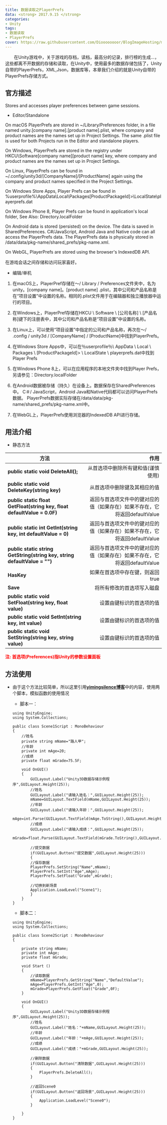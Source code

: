 ```yaml
---
title: 数据读取之PlayerPrefs
data: <strong> 2017.9.15 </strong>
categories:
- Unity
tags: 
- 数据读取
- PlayerPrefs
cover: https://raw.githubusercontent.com/Dioooooooor/BlogImageHosting/master/image/UnityBlackLarge.png
---
```

<p style="text-indent:2em">在Unity游戏中，关于游戏的存档，读档，最高分的记录，排行榜的生成...，这些都离不开数据的存储和读取，在Unity中，使用最多的数据存储包括了，Unity自带的PlayerPrefs，XML,Json，数据库等，本章我们介绍的就是Unity自带的PlayerPrefs存储方式。</p>

<!-- more -->

## 官方描述

Stores and accesses player preferences between game sessions.

* Editor/Standalone 

On macOS PlayerPrefs are stored in ~/Library/Preferences folder, in a file named unity.[company name].[product name].plist, where company and product names are the names set up in Project Settings. The same .plist file is used for both Projects run in the Editor and standalone players.

On Windows, PlayerPrefs are stored in the registry under HKCU\Software\[company name]\[product name] key, where company and product names are the names set up in Project Settings.

On Linux, PlayerPrefs can be found in ~/.config/unity3d/[CompanyName]/[ProductName] again using the company and product names specified in the Project Settings.

On Windows Store Apps, Player Prefs can be found in %userprofile%\AppData\Local\Packages\[ProductPackageId]>\LocalState\playerprefs.dat

On Windows Phone 8, Player Prefs can be found in application's local folder, See Also: Directory.localFolder

On Android data is stored (persisted) on the device. The data is saved in SharedPreferences. C#/JavaScript, Android Java and Native code can all access the PlayerPrefs data. The PlayerPrefs data is physically stored in /data/data/pkg-name/shared_prefs/pkg-name.xml.

On WebGL, PlayerPrefs are stored using the browser's IndexedDB API.

在游戏会话之间存储和访问玩家喜好。

* 编辑/单机

1. 在macOS上，PlayerPref存储在〜/ Library / Preferences文件夹中，名为unity。[company name]。[product name] .plist，其中公司和产品名称是在“项目设置”中设置的名称。相同的.plist文件用于在编辑器和独立播放器中运行的项目。

2. 在Windows上，PlayerPref存储在HKCU \ Software \ [公司名称] \ [产品名称]键下的注册表中，其中公司和产品名称是“项目设置”中设置的名称。

3. 在Linux上，可以使用“项目设置”中指定的公司和产品名称，再次在〜/ .config / unity3d / [CompanyName] / [ProductName]中找到PlayerPrefs。

4. 在Windows Store Apps中，可以在％userprofile％\ AppData \ Local \ Packages \ [ProductPackageId]> \ LocalState \ playerprefs.dat中找到Player Prefs

5. 在Windows Phone 8上，可以在应用程序的本地文件夹中找到Player Prefs，另请参见：Directory.localFolder

6. 在Android数据被存储（持久）在设备上。数据保存在SharedPreferences中。 C＃/ JavaScript，Android Java和Native代码都可以访问PlayerPrefs数据。 PlayerPrefs数据实际存储在/data/data/pkg-name/shared_prefs/pkg-name.xml中。

7. 在WebGL上，PlayerPrefs使用浏览器的IndexedDB API进行存储。

## 用法介绍

* 静态方法

| 方法                                                                        | 作用                                                                  |
| ------------------                                                         | -------------------------------------:                                |
| **public static void DeleteAll();**                                        | 从首选项中删除所有键和值(谨慎使用)                                       |
| **public static void DeleteKey(string key)**                               | 从首选项中删除键及其相应的值                                             |
| **public static float GetFloat(string key, float defaultValue = 0.0F)**    | 返回与首选项文件中的键对应的值（如果存在）如果不存在，它将返回defaultValue  |
| **public static int GetInt(string key, int defaultValue = 0)**             | 返回与首选项文件中的键对应的值（如果存在）如果不存在，它将返回defaultValue  |
| **public static string GetString(string key, string defaultValue = "")**   | 返回与首选项文件中的键对应的值（如果存在）如果不存在，它将返回defaultValue  |
| **HasKey**                                                                 | 如果在首选项中存在键，则返回true                                         |
| **Save**                                                                   | 将所有修改的首选项写入磁盘                                               |
| **public static void SetFloat(string key, float value)**                   | 设置由键标识的首选项的值                                                 |
| **public static void SetInt(string key, int value)**                       | 设置由键标识的首选项的值                                                 |
| **public static void SetString(string key, string value)**                 | 设置由键标识的首选项的值                                                 |
<font color = red >**注: 首选项(Preferences)指Unity的参数设置面板** </font>

## 方法使用
* 由于这个方法比较简单，所以这里引用[**yimingsilence博客**](http://blog.csdn.net/yimingsilence/article/details/43452471)中的内容，使用两个脚本，模拟函数的使用情况

    * 脚本一：
    ```Csharp
    using UnityEngine;
    using System.Collections;

    public class Scene1Script : MonoBehaviour 
    {  
        //姓名
        private string mName="路人甲";
        //年龄
        private int mAge=20;
        //成绩
        private float mGrade=75.5F;

        void OnGUI()
        {
            GUILayout.Label("Unity3D数据存储示例程序",GUILayout.Height(25));
            //姓名
            GUILayout.Label("请输入姓名：",GUILayout.Height(25));
            mName=GUILayout.TextField(mName,GUILayout.Height(25));
            //年龄
            GUILayout.Label("请输入年龄：",GUILayout.Height(25));
            mAge=int.Parse(GUILayout.TextField(mAge.ToString(),GUILayout.Height(25)));
            //成绩
            GUILayout.Label("请输入成绩：",GUILayout.Height(25));
            mGrade=float.Parse(GUILayout.TextField(mGrade.ToString(),GUILayout.Height(25)));
            
            //提交数据
            if(GUILayout.Button("提交数据",GUILayout.Height(25)))
            {
            //保存数据
            PlayerPrefs.SetString("Name",mName);
            PlayerPrefs.SetInt("Age",mAge);
            PlayerPrefs.SetFloat("Grade",mGrade);
            
            //切换到新场景
            Application.LoadLevel("Scene1");
            }
        }
    }
    ```

    * 脚本二：
    ```Csharp
    using UnityEngine;
    using System.Collections;

    public class Scene2Script : MonoBehaviour 
    {

        private string mName;
        private int mAge;
        private float mGrade;
        
        void Start () 
        {
            //读取数据
            mName=PlayerPrefs.GetString("Name","DefaultValue");
            mAge=PlayerPrefs.GetInt("Age",0);
            mGrade=PlayerPrefs.GetFloat("Grade",0F);
        }
        
        void OnGUI()
        {
            GUILayout.Label("Unity3D数据存储示例程序",GUILayout.Height(25));
            //姓名
            GUILayout.Label("姓名："+mName,GUILayout.Height(25));
            //年龄
            GUILayout.Label("年龄："+mAge,GUILayout.Height(25));
            //成绩
            GUILayout.Label("成绩："+mGrade,GUILayout.Height(25));
            
            //删除数据
            if(GUILayout.Button("清除数据",GUILayout.Height(25)))
            {
                PlayerPrefs.DeleteAll();
            }
            
            //返回Scene0
            if(GUILayout.Button("返回场景",GUILayout.Height(25)))
            {
                Application.LoadLevel("Scene0");
            }
            
        }
    }
    ```